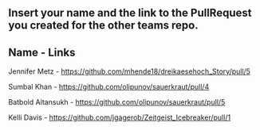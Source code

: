 ## Insert your name and the link to the PullRequest you created for the other teams repo.

## Name - Links

Jennifer Metz - https://github.com/mhende18/dreikaesehoch_Story/pull/5

Sumbal Khan - https://github.com/olipunov/sauerkraut/pull/4

Batbold Altansukh - https://github.com/olipunov/sauerkraut/pull/5

Kelli Davis - https://github.com/jgagerob/Zeitgeist_Icebreaker/pull/1
